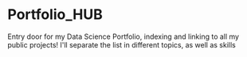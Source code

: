 # Portfolio_HUB
Entry door for my Data Science Portfolio, indexing and linking to all my public projects!
I'll separate the list in different topics, as well as skills

